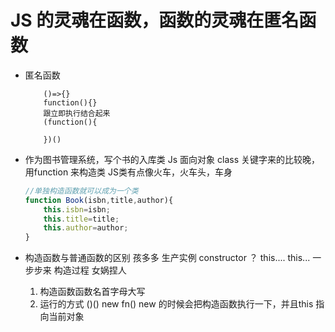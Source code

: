 # JS 的灵魂在函数，函数的灵魂在匿名函数

- 匿名函数
    ```JS
        ()=>{}
        function(){}
        跟立即执行结合起来
        (function(){

        })()
    ```

- 作为图书管理系统，写个书的入库类
    Js 面向对象 class 关键字来的比较晚， 用function 来构造类
    JS类有点像火车，火车头，车身
    ```Javascript
    //单独构造函数就可以成为一个类
    function Book(isbn,title,author){
        this.isbn=isbn;
        this.title=title;
        this.author=author;
    }
    ```

- 构造函数与普通函数的区别
    孩多多 生产实例 constructor ？
    this....
    this...
    一步步来 构造过程 女娲捏人
    1. 构造函数函数名首字母大写
    2. 运行的方式 ()()  new fn()
    new 的时候会把构造函数执行一下，并且this 指向当前对象